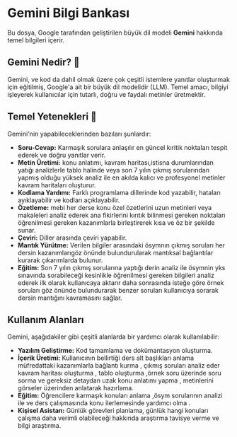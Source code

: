 
# Gemini Bilgi Bankası

Bu dosya, Google tarafından geliştirilen büyük dil modeli **Gemini** hakkında temel bilgileri içerir.

## Gemini Nedir? 🤖

Gemini, ve kod da dahil olmak üzere çok çeşitli istemlere yanıtlar oluşturmak için eğitilmiş, Google'a ait bir büyük dil modelidir (LLM). Temel amacı, bilgiyi işleyerek kullanıcılar için tutarlı, doğru ve faydalı metinler üretmektir.

## Temel Yetenekleri 🌟

Gemini'nin yapabileceklerinden bazıları şunlardır:

* **Soru-Cevap:** Karmaşık sorulara anlaşılır en güncel kıritik noktaları tespit ederek ve doğru yanıtlar verir.
* **Metin Üretimi:** konu anlatımı, kavram haritası,istisna durumlarından yatığı analizlerle  tablo halinde veya son 7 yılın çıkmış sorularından yapmış olduğu yüksek analiz ile en akılda kalıcı ve profesyonel metinler kavram haritaları  oluşturur.
* **Kodlama Yardımı:** Farklı programlama dillerinde kod yazabilir, hataları ayıklayabilir ve kodları açıklayabilir.
* **Özetleme:** mebi her derse konu özel  özetlerini uzun metinleri veya makaleleri analiz ederek ana fikirlerini kırıtık bilinmesi gereken noktaları öğrenilmesi gereken kazanımlarla birleştirerek kısa ve öz bir şekilde sunar.
* **Çeviri:** Diller arasında çeviri yapabilir.
* **Mantık Yürütme:** Verilen bilgiler arasındaki ösymnın çıkmış soruları her dersin kazanımlarıgöz önünde bulundurularak  mantıksal bağlantılar kurarak çıkarımlarda bulunur.
* **Eğitim:** Son 7 yılın çıkmış sorularına yaptığı derin analiz ile ösymnin yks sınavında sorabileceği kesinlikle öğrenilmesi gereken bilgileri analiz ederek ilk olarak kullanıcaya aktarır daha sonrasında isteğe göre örnek soruları göz önünde bulundurarak benzer soruları kullanıcıya sorarak dersin mantığını kavramasını sağlar.

## Kullanım Alanları

Gemini, aşağıdakiler gibi çeşitli alanlarda bir yardımcı olarak kullanılabilir:

* **Yazılım Geliştirme:** Kod tamamlama ve dokümantasyon oluşturma.
* **İçerik Üretimi:** Kullanıcının bellirtiği ders alt başlıkları anlama  müfredattaki kazanımlarla bağlantı kurma , çıkmış soruları analiz eder kavram haritası oluşturma , tablo oluşturma ,örnek soru üzerinde soru sorma ve  gereksiz detaydan uzak konu anlatımı yapma , metinlerini görseler üzerinden anlatarak hazırlama.
* **Eğitim:** Öğrencilere karmaşık konuları anlama ,ösym sorularının analizi ile ve ders çalışmasında konu ilerlemesinde  yardımcı olma .
* **Kişisel Asistan:** Günlük görevleri planlama, günlük hangi konuları çalışma daha verimli olabileceği hakkında araştırma tavisye verme  ve bilgi araştırma.
